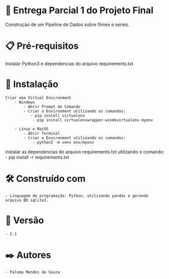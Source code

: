 # 🚀 Entrega Parcial 1 do Projeto Final
Construção de um Pipeline de Dados sobre filmes e series.

# 📋 Pré-requisitos
Instalar Python3 e dependencias do arquivo requirements.txt

# 🔧 Instalação 

    Criar uma Virtual Environment
        - Windows
            - Abrir Prompt de Comando
            - Criar o Environment utilizando os comandos: 
               - pip install virtualenv
                - pip install virtualenvwrapper-winmkvirtualenv myenv

        - Linux e MacOS
            - Abrir Terminal
            - Criar o Environment utilizando os comandos:
                - python3 -m venv env/myenv

instalar as dependencias do arquivo requirements.txt utilizando o comando: 
    - pip install -r requirements.txt

# 🛠️ Construído com
    - Linguagem de programação: Python, utilizando pandas e gerando arquivo BD sqlite3.

# 📌 Versão
    - 2.1

# ✒️ Autores
    - Paloma Mendes de Souza